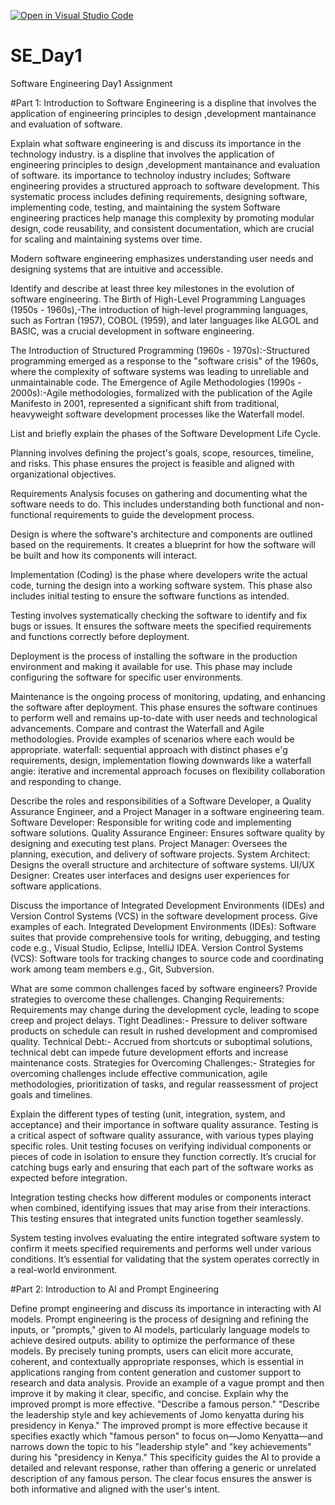 [![Open in Visual Studio Code](https://classroom.github.com/assets/open-in-vscode-2e0aaae1b6195c2367325f4f02e2d04e9abb55f0b24a779b69b11b9e10269abc.svg)](https://classroom.github.com/online_ide?assignment_repo_id=15535237&assignment_repo_type=AssignmentRepo)
# SE_Day1
Software Engineering Day1 Assignment

#Part 1: Introduction to Software Engineering 
is a displine that involves the application of engineering principles to design ,development mantainance and evaluation of software.

Explain what software engineering is and discuss its importance in the technology industry.
is a displine that involves the application of engineering principles to design ,development mantainance and evaluation of software.
its importance to technoloy industry includes;
Software engineering provides a structured approach to software development. This systematic process includes defining requirements, designing software, implementing code, testing, and maintaining the system
Software engineering practices help manage this complexity by promoting modular design, code reusability, and consistent documentation, which are crucial for scaling and maintaining systems over time.

Modern software engineering emphasizes understanding user needs and designing systems that are intuitive and accessible.

Identify and describe at least three key milestones in the evolution of software engineering.
 The Birth of High-Level Programming Languages (1950s - 1960s),-The introduction of high-level programming languages, such as Fortran (1957), COBOL (1959), and later languages like ALGOL and BASIC, was a crucial development in software engineering.
 
The Introduction of Structured Programming (1960s - 1970s):-Structured programming emerged as a response to the "software crisis" of the 1960s, where the complexity of software systems was leading to unreliable and unmaintainable code.
The Emergence of Agile Methodologies (1990s - 2000s):-Agile methodologies, formalized with the publication of the Agile Manifesto in 2001, represented a significant shift from traditional, heavyweight software development processes like the Waterfall model.

List and briefly explain the phases of the Software Development Life Cycle.

Planning involves defining the project's goals, scope, resources, timeline, and risks. This phase ensures the project is feasible and aligned with organizational objectives.

Requirements Analysis focuses on gathering and documenting what the software needs to do. This includes understanding both functional and non-functional requirements to guide the development process.

Design is where the software's architecture and components are outlined based on the requirements. It creates a blueprint for how the software will be built and how its components will interact.

Implementation (Coding) is the phase where developers write the actual code, turning the design into a working software system. This phase also includes initial testing to ensure the software functions as intended.

Testing involves systematically checking the software to identify and fix bugs or issues. It ensures the software meets the specified requirements and functions correctly before deployment.

Deployment is the process of installing the software in the production environment and making it available for use. This phase may include configuring the software for specific user environments.

Maintenance is the ongoing process of monitoring, updating, and enhancing the software after deployment. This phase ensures the software continues to perform well and remains up-to-date with user needs and technological advancements.
Compare and contrast the Waterfall and Agile methodologies. Provide examples of scenarios where each would be appropriate.
waterfall: sequential approach with distinct phases e'g requirements, design, implementation flowing downwards like a waterfall
angie: iterative and incremental approach focuses on flexibility collaboration and responding to change.

Describe the roles and responsibilities of a Software Developer, a Quality Assurance Engineer, and a Project Manager in a software engineering team.
 Software Developer: Responsible for writing code and implementing software solutions.
Quality Assurance Engineer: Ensures software quality by designing and executing test plans.
Project Manager: Oversees the planning, execution, and delivery of software projects.
System Architect: Designs the overall structure and architecture of software systems.
UI/UX Designer: Creates user interfaces and designs user experiences for software applications.

Discuss the importance of Integrated Development Environments (IDEs) and Version Control Systems (VCS) in the software development process. Give examples of each.
Integrated Development Environments (IDEs): Software suites that provide comprehensive tools for writing, debugging, and testing code e.g., Visual Studio, Eclipse, IntelliJ IDEA.
Version Control Systems (VCS): Software tools for tracking changes to source code and coordinating work among team members e.g., Git, Subversion.

What are some common challenges faced by software engineers? Provide strategies to overcome these challenges.
Changing Requirements: Requirements may change during the development cycle, leading to scope creep and project delays.
Tight Deadlines:- Pressure to deliver software products on schedule can result in rushed development and compromised quality.
Technical Debt:- Accrued from shortcuts or suboptimal solutions, technical debt can impede future development efforts and increase maintenance costs.
Strategies for Overcoming Challenges:- Strategies for overcoming challenges include effective communication, agile methodologies, prioritization of tasks, and regular reassessment of project goals and timelines.

Explain the different types of testing (unit, integration, system, and acceptance) and their importance in software quality assurance.
Testing is a critical aspect of software quality assurance, with various types playing specific roles. Unit testing focuses on verifying individual components or pieces of code in isolation to ensure they function correctly. It’s crucial for catching bugs early and ensuring that each part of the software works as expected before integration.

Integration testing checks how different modules or components interact when combined, identifying issues that may arise from their interactions. This testing ensures that integrated units function together seamlessly.

System testing involves evaluating the entire integrated software system to confirm it meets specified requirements and performs well under various conditions. It’s essential for validating that the system operates correctly in a real-world environment.

#Part 2: Introduction to AI and Prompt Engineering


Define prompt engineering and discuss its importance in interacting with AI models.
Prompt engineering is the process of designing and refining the inputs, or "prompts," given to AI models, particularly language models to achieve desired outputs.
ability to optimize the performance of these models. By precisely tuning prompts, users can elicit more accurate, coherent, and contextually appropriate responses, which is essential in applications ranging from content generation and customer support to research and data analysis.
Provide an example of a vague prompt and then improve it by making it clear, specific, and concise. Explain why the improved prompt is more effective.
"Describe a famous person."
"Describe the leadership style and key achievements of Jomo kenyatta during his presidency in Kenya."
The improved prompt is more effective because it specifies exactly which "famous person" to focus on—Jomo Kenyatta—and narrows down the topic to his "leadership style" and "key achievements" during his "presidency in Kenya." This specificity guides the AI to provide a detailed and relevant response, rather than offering a generic or unrelated description of any famous person. The clear focus ensures the answer is both informative and aligned with the user's intent.
